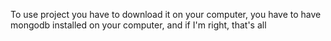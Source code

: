 To use project you have to download it on your computer, you have to have mongodb installed on your computer, and if I'm right, that's all
